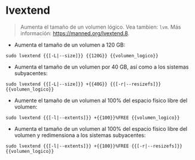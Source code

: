 # lvextend

> Aumenta el tamaño de un volumen lógico.
> Vea tambien: `lvm`.
> Más información: <https://manned.org/lvextend.8>.

- Aumenta el tamaño de un volumen a 120 GB:

`sudo lvextend {{[-L|--size]}} {{120G}} {{volumen_logico}}`

- Aumenta el tamaño de un volumen por 40 GB, así como a los sistemas subyacentes:

`sudo lvextend {{[-L|--size]}} +{{40G}} {{[-r|--resizefs]}} {{volumen_logico}}`

- Aumente el tamaño de un volumen al 100% del espacio físico libre del volumen:

`sudo lvextend {{[-l|--extents]}} +{{100}}%FREE {{volumen_logico}}`

- Aumenta el tamaño de un volumen al 100% del espacio físico libre del volumen y redimensiona a los sistemas subyacentes:

`sudo lvextend {{[-l|--extents]}} +{{100}}%FREE {{[-r|--resizefs]}} {{volumen_logico}}`
